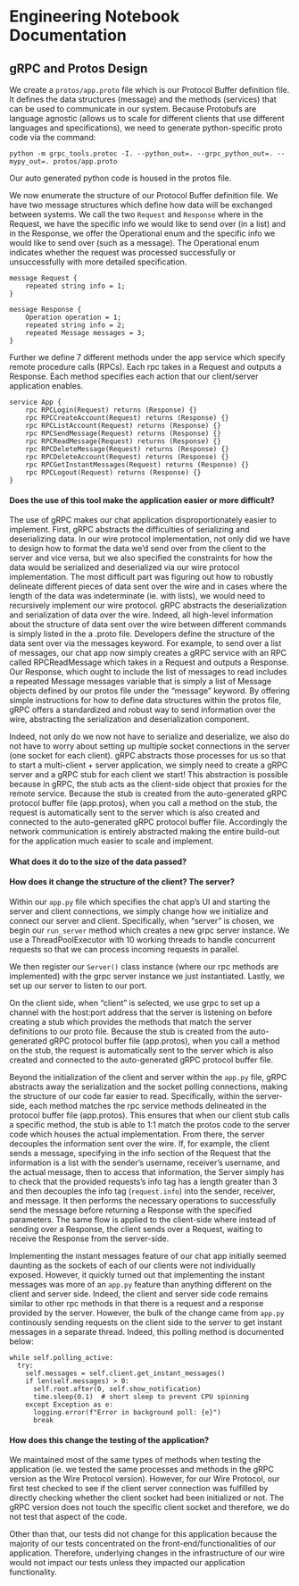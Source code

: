 # Engineering Notebook Documentation 
## gRPC and Protos Design 
We create a `protos/app.proto` file which is our Protocol Buffer definition file. It defines the data structures (message) and the methods (services) that can be used to communicate in our system. Because Protobufs are language agnostic (allows us to scale for different clients that use different languages and specifications), we need to generate python-specific proto code via the command: 

```
python -m grpc_tools.protoc -I. --python_out=. --grpc_python_out=. --mypy_out=. protos/app.proto
```
Our auto generated python code is housed in the protos file. 

We now enumerate the structure of our Protocol Buffer definition file. We have two message structures which define how data will be exchanged between systems. We call the two `Request` and `Response` where in the Request, we have the specific info we would like to send over (in a list) and in the Response, we offer the Operational enum and the specific info we would like to send over (such as a message). The Operational enum indicates whether the request was processed successfully or unsuccessfully with more detailed specification. 

```
message Request {
    repeated string info = 1;
}

message Response {
    Operation operation = 1;
    repeated string info = 2;
    repeated Message messages = 3;
}
```

Further we define 7 different methods under the app service which specify remote procedure calls (RPCs). Each rpc takes in a Request and outputs a Response. Each method specifies each action that our client/server application enables. 

```
service App {
    rpc RPCLogin(Request) returns (Response) {}
    rpc RPCCreateAccount(Request) returns (Response) {}
    rpc RPCListAccount(Request) returns (Response) {}
    rpc RPCSendMessage(Request) returns (Response) {}
    rpc RPCReadMessage(Request) returns (Response) {}
    rpc RPCDeleteMessage(Request) returns (Response) {}
    rpc RPCDeleteAccount(Request) returns (Response) {}
    rpc RPCGetInstantMessages(Request) returns (Response) {}
    rpc RPCLogout(Request) returns (Response) {}
}
```

#### Does the use of this tool make the application easier or more difficult? 

The use of gRPC makes our chat application disproportionately easier to implement. First, gRPC abstracts the difficulties of serializing and deserializing data. In our wire protocol implementation, not only did we have to design how to format the data we’d send over from the client to the server and vice versa, but we also specified the constraints for how the data would be serialized and deserialized via our wire protocol implementation. The most difficult part was figuring out how to robustly delineate different pieces of data sent over the wire and in cases where the length of the data was indeterminate (ie. with lists), we would need to recursively implement our wire protocol. gRPC abstracts the deserialization and serialization of data over the wire. Indeed, all high-level information about the structure of data sent over the wire between different commands is simply listed in the a .proto file. Developers define the structure of the data sent over via the messages keyword. For example, to send over a list of messages, our chat app now simply creates a gRPC service with an RPC called RPCReadMessage which takes in a Request and outputs a Response. Our Response, which ought to include the list of messages to read includes a repeated Message messages variable that is simply a list of Message objects defined by our protos file under the “message” keyword. By offering simple instructions for how to define data structures within the protos file, gRPC offers a standardized and robust way to send information over the wire, abstracting the serialization and deserialization component. 

Indeed, not only do we now not have to serialize and deserialize, we also do not have to worry about setting up multiple socket connections in the server (one socket for each client). gRPC abstracts those processes for us so that to start a multi-client + server application, we simply need to create a gRPC server and a gRPC stub for each client we start! This abstraction is possible because in gRPC, the stub acts as the client-side object that proxies for the remote service. Because the stub is created from the auto-generated gRPC protocol buffer file (app.protos), when you call a method on the stub, the request is automatically sent to the server which is also created and connected to the auto-generated gRPC protocol buffer file. Accordingly the network communication is entirely abstracted making the entire build-out for the application much easier to scale and implement. 

#### What does it do to the size of the data passed? 


#### How does it change the structure of the client? The server? 

Within our `app.py` file which specifies the chat app’s UI and starting the server and client connections, we simply change how we initialize and connect our server and client. Specifically, when “server” is chosen, we begin our `run_server` method which creates a new grpc server instance. We use a ThreadPoolExecutor with 10 working threads to handle concurrent requests so that we can process incoming requests in parallel. 

We then register our `Server()` class instance (where our rpc methods are implemented) with the grpc server instance we just instantiated. Lastly, we set up our server to listen to our port. 

On the client side, when “client” is selected, we use grpc to set up a channel with the host:port address that the server is listening on before creating a stub which provides the methods that match the server definitions to our proto file. Because the stub is created from the auto-generated gRPC protocol buffer file (app.protos), when you call a method on the stub, the request is automatically sent to the server which is also created and connected to the auto-generated gRPC protocol buffer file. 

Beyond the initialization of the client and server within the `app.py` file, gRPC abstracts away the serialization and the socket polling connections, making the structure of our code far easier to read. Specifically, within the server-side, each method matches the rpc service methods delineated in the protocol buffer file (app.protos). This ensures that when our client stub calls a specific method, the stub is able to 1:1 match the protos code to the server code which houses the actual implementation. From there, the server decouples the information sent over the wire. If, for example, the client sends a message, specifying in the info section of the Request that the information is a list with the sender’s username, receiver’s username, and the actual message, then to access that information, the Server simply has to check that the provided requests’s info tag has a length greater than 3 and then decouples the info tag (`request.info`) into the sender, receiver, and message. It then performs the necessary operations to successfully send the message before returning a Response with the specified parameters. The same flow is applied to the client-side where instead of sending over a Response, the client sends over a Request, waiting to receive the Response from the server-side. 

Implementing the instant messages feature of our chat app initially seemed daunting as the sockets of each of our clients were not individually exposed. However, it quickly turned out that implementing the instant messages was more of an `app.py` feature than anything different on the client and server side. Indeed, the client and server side code remains similar to other rpc methods in that there is a request and a response provided by the server. However, the bulk of the change came from `app.py` continously sending requests on the client side to the server to get instant messages in a separate thread. Indeed, this polling method is documented below: 

```
while self.polling_active:
  try:
    self.messages = self.client.get_instant_messages()
    if len(self.messages) > 0:
      self.root.after(0, self.show_notification)
      time.sleep(0.1)  # short sleep to prevent CPU spinning
    except Exception as e:
      logging.error(f"Error in background poll: {e}")
      break
```

#### How does this change the testing of the application?

We maintained most of the same types of methods when testing the application (ie. we tested the same processes and methods in the gRPC version as the Wire Protocol version). However, for our Wire Protocol, our first test checked to see if the client server connection was fulfilled by directly checking whether the client socket had been initialized or not. The gRPC version does not touch the specific client socket and therefore, we do not test that aspect of the code. 

Other than that, our tests did not change for this application because the majority of our tests concentrated on the front-end/functionalities of our application. Therefore, underlying changes in the infrastructure of our wire would not impact our tests unless they impacted our application functionality. 

